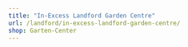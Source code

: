 ```yaml
---
title: "In-Excess Landford Garden Centre"
url: /landford/in-excess-landford-garden-centre/
shop: Garten-Center
---
```

